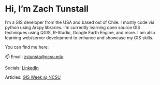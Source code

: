 # Hi, I’m Zach Tunstall

 
I’m a GIS developer from the USA and based out of Chile.  I mostly code via python using Arcpy libraries.
I’m currently learning open source GIS techniques using QGIS, R-Studio, Google Earth Engine, and more.
I am also learning web/server development to enhance and showcase my GIS skills.

You can find me here:

📫 Email: zstunsta@ncsu.edu

 Socials: [LinkedIn](https://www.linkedin.com/in/zach-tunstall-0421b384/)
 
 Articles: [GIS Week @ NCSU](https://www.gisweekatncstate.org/about)
 
 

